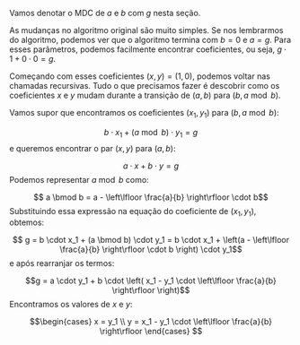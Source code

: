 
Vamos denotar o MDC de $a$ e $b$ com $g$ nesta seção.

As mudanças no algoritmo original são muito simples. Se nos lembrarmos do algoritmo, podemos ver que o algoritmo termina com $b = 0$ e $a = g$. Para esses parâmetros, podemos facilmente encontrar coeficientes, ou seja, $g \cdot 1 + 0 \cdot 0 = g$.

Começando com esses coeficientes $(x, y) = (1, 0)$, podemos voltar nas chamadas recursivas. Tudo o que precisamos fazer é descobrir como os coeficientes $x$ e $y$ mudam durante a transição de $(a, b)$ para $(b, a \bmod b)$.

Vamos supor que encontramos os coeficientes $(x_1, y_1)$ para $(b, a \bmod b)$:

$$b \cdot x_1 + (a \bmod b) \cdot y_1 = g$$
e queremos encontrar o par $(x, y)$ para $(a, b)$:

$$ a \cdot x + b \cdot y = g$$
Podemos representar $a \bmod b$ como:

$$ a \bmod b = a - \left\lfloor \frac{a}{b} \right\rfloor \cdot b$$
Substituindo essa expressão na equação do coeficiente de $(x_1, y_1)$, obtemos:

$$ g = b \cdot x_1 + (a \bmod b) \cdot y_1 = b \cdot x_1 + \left(a - \left\lfloor \frac{a}{b} \right\rfloor \cdot b \right) \cdot y_1$$
e após rearranjar os termos:

$$g = a \cdot y_1 + b \cdot \left( x_1 - y_1 \cdot \left\lfloor \frac{a}{b} \right\rfloor \right)$$
Encontramos os valores de $x$ e $y$:

$$\begin{cases} x = y_1 \\ y = x_1 - y_1 \cdot \left\lfloor \frac{a}{b} \right\rfloor \end{cases} $$